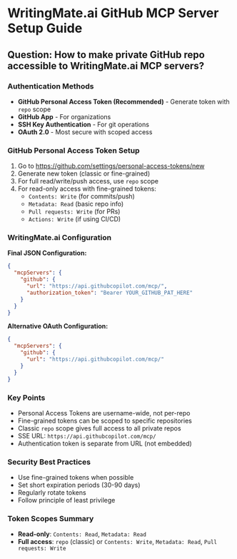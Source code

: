 # WritingMate.ai GitHub MCP Server Setup Guide

## Question: How to make private GitHub repo accessible to WritingMate.ai MCP servers?

### Authentication Methods
- **GitHub Personal Access Token (Recommended)** - Generate token with `repo` scope
- **GitHub App** - For organizations  
- **SSH Key Authentication** - For git operations
- **OAuth 2.0** - Most secure with scoped access

### GitHub Personal Access Token Setup
1. Go to https://github.com/settings/personal-access-tokens/new
2. Generate new token (classic or fine-grained)
3. For full read/write/push access, use `repo` scope
4. For read-only access with fine-grained tokens:
   - `Contents: Write` (for commits/push)
   - `Metadata: Read` (basic repo info)
   - `Pull requests: Write` (for PRs)
   - `Actions: Write` (if using CI/CD)

### WritingMate.ai Configuration

**Final JSON Configuration:**
```json
{
  "mcpServers": {
    "github": {
      "url": "https://api.githubcopilot.com/mcp/",
      "authorization_token": "Bearer YOUR_GITHUB_PAT_HERE"
    }
  }
}
```

**Alternative OAuth Configuration:**
```json
{
  "mcpServers": {
    "github": {
      "url": "https://api.githubcopilot.com/mcp/"
    }
  }
}
```

### Key Points
- Personal Access Tokens are username-wide, not per-repo
- Fine-grained tokens can be scoped to specific repositories
- Classic `repo` scope gives full access to all private repos
- SSE URL: `https://api.githubcopilot.com/mcp/`
- Authentication token is separate from URL (not embedded)

### Security Best Practices
- Use fine-grained tokens when possible
- Set short expiration periods (30-90 days)
- Regularly rotate tokens
- Follow principle of least privilege

### Token Scopes Summary
- **Read-only**: `Contents: Read`, `Metadata: Read`
- **Full access**: `repo` (classic) or `Contents: Write`, `Metadata: Read`, `Pull requests: Write`